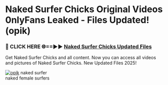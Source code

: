 # Naked Surfer Chicks Original Videos 0nlyFans Leaked - Files Updated! (opik)

<h3>🔴 CLICK HERE 🌐==►► <a href="https://tinyurl.com/yckcrads" rel="nofollow">Naked Surfer Chicks Updated Files</a></h3>

Get Naked Surfer Chicks and all content. Now you can access all videos and pictures of Naked Surfer Chicks. New Updated Files 2025!

[![opik](https://i.imgur.com/hpKpOFt.gif)](https://tinyurl.com/yckcrads)
naked surfer<br>
naked female surfers